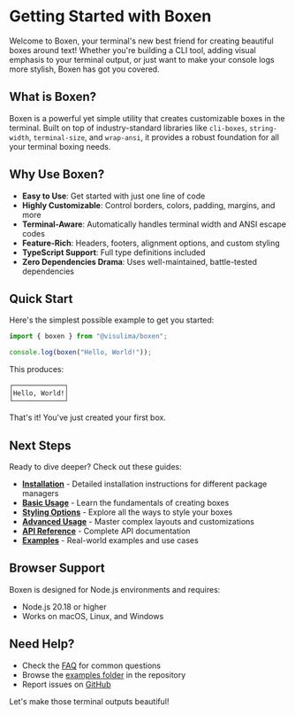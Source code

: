 # Getting Started with Boxen

Welcome to Boxen, your terminal's new best friend for creating beautiful boxes around text! Whether you're building a CLI tool, adding visual emphasis to your terminal output, or just want to make your console logs more stylish, Boxen has got you covered.

## What is Boxen?

Boxen is a powerful yet simple utility that creates customizable boxes in the terminal. Built on top of industry-standard libraries like `cli-boxes`, `string-width`, `terminal-size`, and `wrap-ansi`, it provides a robust foundation for all your terminal boxing needs.

## Why Use Boxen?

- **Easy to Use**: Get started with just one line of code
- **Highly Customizable**: Control borders, colors, padding, margins, and more
- **Terminal-Aware**: Automatically handles terminal width and ANSI escape codes
- **Feature-Rich**: Headers, footers, alignment options, and custom styling
- **TypeScript Support**: Full type definitions included
- **Zero Dependencies Drama**: Uses well-maintained, battle-tested dependencies

## Quick Start

Here's the simplest possible example to get you started:

```typescript
import { boxen } from "@visulima/boxen";

console.log(boxen("Hello, World!"));
```

This produces:

```
┌─────────────┐
│Hello, World!│
└─────────────┘
```

That's it! You've just created your first box.

## Next Steps

Ready to dive deeper? Check out these guides:

- **[Installation](./installation.md)** - Detailed installation instructions for different package managers
- **[Basic Usage](./basic-usage.md)** - Learn the fundamentals of creating boxes
- **[Styling Options](./styling-options.md)** - Explore all the ways to style your boxes
- **[Advanced Usage](./advanced-usage.md)** - Master complex layouts and customizations
- **[API Reference](./api-reference.md)** - Complete API documentation
- **[Examples](./examples.md)** - Real-world examples and use cases

## Browser Support

Boxen is designed for Node.js environments and requires:

- Node.js 20.18 or higher
- Works on macOS, Linux, and Windows

## Need Help?

- Check the [FAQ](./faq.md) for common questions
- Browse the [examples folder](../examples) in the repository
- Report issues on [GitHub](https://github.com/visulima/visulima/issues)

Let's make those terminal outputs beautiful!
